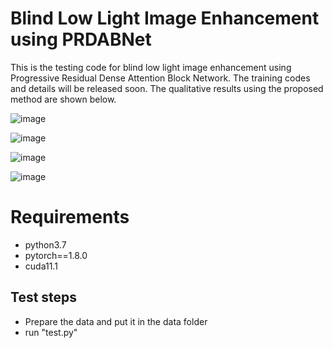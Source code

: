 # Blind Low Light Image Enhancement using PRDABNet
This is the testing code for blind low light image enhancement using Progressive Residual Dense Attention Block Network. The training codes and details will be released soon. The qualitative results using the proposed method are shown below.

![image](https://github.com/sander-ali/Low_Light_Image_Enhancement_RDLE/assets/26203136/a9d20c5f-0d7e-4050-a257-04c45bd9126b)


![image](https://github.com/sander-ali/Low_Light_Image_Enhancement_RDLE/assets/26203136/8f43c539-88b0-4635-b177-b9bf8336e1bd)


![image](https://github.com/sander-ali/Low_Light_Image_Enhancement_RDLE/assets/26203136/a463cc6c-d8a7-4c05-b822-04910d8a2cda)


![image](https://github.com/sander-ali/Low_Light_Image_Enhancement_RDLE/assets/26203136/15494d0d-b9d6-4f7a-9b52-e2956f4ae7b5)


# Requirements
* python3.7
* pytorch==1.8.0
* cuda11.1

## Test steps
* Prepare the data and put it in the data folder
* run "test.py"
